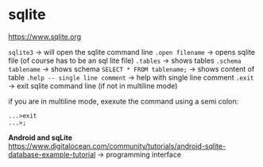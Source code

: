 # sqlite 
https://www.sqlite.org

`sqlite3` -> will open the sqlite command line
`.open filename` -> opens sqlite file (of course has to be an sql lite file)
`.tables` -> shows tables
`.schema tablename` -> shows schema
`SELECT * FROM tablename;` -> shows content of table
`.help -- single line comment` -> help with single line comment
`.exit` -> exit sqlite command line (if not in multiline mode)

if you are in multiline mode, exexute the command using a semi colon: 
```
...>exit
...>;
```


**Android and sqLite**
https://www.digitalocean.com/community/tutorials/android-sqlite-database-example-tutorial  -> programming interface